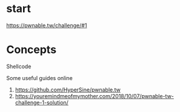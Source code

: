 # start

https://pwnable.tw/challenge/#1

# Concepts
Shellcode 

Some useful guides online
1. https://github.com/HyperSine/pwnable.tw
2. https://youremindmeofmymother.com/2018/10/07/pwnable-tw-challenge-1-solution/